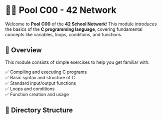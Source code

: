 # 🏊‍♂️ Pool C00 - 42 Network  

Welcome to **Pool C00** of the **42 School Network**! This module introduces the basics of the **C programming language**, covering fundamental concepts like variables, loops, conditions, and functions.  

## 📖 Overview  

This module consists of simple exercises to help you get familiar with:  

✅ Compiling and executing C programs  
✅ Basic syntax and structure of C  
✅ Standard input/output functions  
✅ Loops and conditions  
✅ Function creation and usage  

## 📂 Directory Structure  

